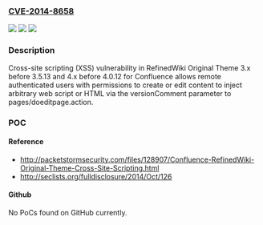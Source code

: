 ### [CVE-2014-8658](https://cve.mitre.org/cgi-bin/cvename.cgi?name=CVE-2014-8658)
![](https://img.shields.io/static/v1?label=Product&message=n%2Fa&color=blue)
![](https://img.shields.io/static/v1?label=Version&message=n%2Fa&color=blue)
![](https://img.shields.io/static/v1?label=Vulnerability&message=n%2Fa&color=brighgreen)

### Description

Cross-site scripting (XSS) vulnerability in RefinedWiki Original Theme 3.x before 3.5.13 and 4.x before 4.0.12 for Confluence allows remote authenticated users with permissions to create or edit content to inject arbitrary web script or HTML via the versionComment parameter to pages/doeditpage.action.

### POC

#### Reference
- http://packetstormsecurity.com/files/128907/Confluence-RefinedWiki-Original-Theme-Cross-Site-Scripting.html
- http://seclists.org/fulldisclosure/2014/Oct/126

#### Github
No PoCs found on GitHub currently.

